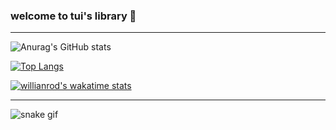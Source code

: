 ### welcome to tui's library 🐸
---

![Anurag's GitHub stats](https://github-readme-stats.vercel.app/api?username=tuisapo&show_icons=true&theme=dracula&count_private=true)

[![Top Langs](https://github-readme-stats.vercel.app/api/top-langs/?username=tuisapo&layout=compact&count_private=false)](https://github.com/anuraghazra/github-readme-stats)

[![willianrod's wakatime stats](https://github-readme-stats.vercel.app/api/wakatime?username=tuisapo)](https://github.com/anuraghazra/github-readme-stats)

---

![snake gif](https://github.com/tuisapo/tuisapo/blob/output/github-contribution-grid-snake.svg)
